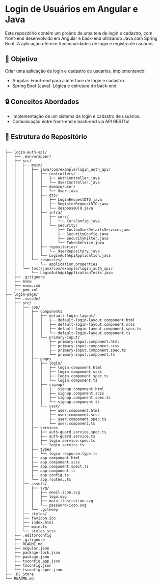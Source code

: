 # Login de Usuários em Angular e Java

Este repositório contém um projeto de uma tela de login e cadastro, com front-end desenvolvido em Angular e back-end utilizando Java com Spring Boot. A aplicação oferece funcionalidades de login e registro de usuários.

## 🚀 Objetivo
Criar uma aplicação de login e cadastro de usuários, implementando:
- Angular: Front-end para a interface de login e cadastro.
- Spring Boot (Java): Lógica e estrutura do back-end.

## 🔒 Conceitos Abordados
- Implementação de um sistema de login e cadastro de usuários.
- Comunicação entre front-end e back-end via API RESTful.

## 📂 Estrutura do Repositório

```plaintext
.
├── login-auth-api/
│   ├── .mvn/wrapper/
│   ├── src/
│   │   ├── main/
│   │   │   ├── java/com/example/login_auth_api/
│   │   │   │   ├── controllers/
│   │   │   │   │   ├── AuthController.java
│   │   │   │   │   └── UserController.java
│   │   │   │   ├── domain/user/
│   │   │   │   │   └── User.java
│   │   │   │   ├── dto/
│   │   │   │   │   ├── LoginRequestDTO.java
│   │   │   │   │   ├── RegisterRequestDTO.java
│   │   │   │   │   └── ResponseDTO.java
│   │   │   │   ├── infra/
│   │   │   │   │   ├── cors/
│   │   │   │   │   │   └── CorsConfig.java
│   │   │   │   │   └── security/
│   │   │   │   │       ├── CustomUserDetailsService.java
│   │   │   │   │       ├── SecurityConfig.java
│   │   │   │   │       ├── SecurityFilter.java
│   │   │   │   │       └── TokenService.java
│   │   │   │   ├── repositories/
│   │   │   │   │   └── UserRepository.java
│   │   │   │   └── LoginAuthApiApplication.java
│   │   │   └── resources/
│   │   │       └── application.properties
│   │   └── test/java/com/example/login_auth_api/
│   │       └── LoginAuthApiApplicationTests.java
│   ├── .gitignore
│   ├── mvnw
│   ├── mvnw.cmd
│   └── pom.xml
├── login-page/
│   ├── .vscode/
│   ├── src/
│   │   ├── app/
│   │   │   ├── components
│   │   │   │   ├── default-login-layout/
│   │   │   │   │   ├── default-login-layout.component.html
│   │   │   │   │   ├── default-login-layout.component.scss
│   │   │   │   │   ├── default-login-layout.component.spec.ts
│   │   │   │   │   └── default-login-layout.component.ts
│   │   │   │   └── primary-input/
│   │   │   │       ├── primary-input.component.html
│   │   │   │       ├── primary-input.component.scss
│   │   │   │       ├── primary-input.component.spec.ts
│   │   │   │       └── primary-input.component.ts
│   │   │   ├── pages
│   │   │   │   ├── login/
│   │   │   │   │   ├── login.component.html
│   │   │   │   │   ├── login.component.scss
│   │   │   │   │   ├── login.component.spec.ts
│   │   │   │   │   └── login.component.ts
│   │   │   │   ├── signup/
│   │   │   │   │   ├── signup.component.html
│   │   │   │   │   ├── signup.component.scss
│   │   │   │   │   ├── signup.component.spec.ts
│   │   │   │   │   └── signup.component.ts
│   │   │   │   └── user/
│   │   │   │       ├── user.component.html
│   │   │   │       ├── user.component.scss
│   │   │   │       ├── user.component.spec.ts
│   │   │   │       └── user.component.ts
│   │   │   ├── services
│   │   │   │   ├── auth-guard.service.spec.ts
│   │   │   │   ├── auth-guard.service.ts
│   │   │   │   ├── login.service.spec.ts
│   │   │   │   └── login.service.ts
│   │   │   ├── types
│   │   │   │   └── login-response.type.ts
│   │   │   ├── app.component.html
│   │   │   ├── app.component.scss
│   │   │   ├── app.component.spect.ts
│   │   │   ├── app.component.ts
│   │   │   ├── app.config.ts
│   │   │   └── app.routes..ts
│   │   ├── assets/
│   │   │   ├── svg/
│   │   │   │   ├── email-icon.svg
│   │   │   │   ├── logo.svg
│   │   │   │   ├── main-ilustration.svg
│   │   │   │   └── password-icon.svg
│   │   │   └── .gitkeep
│   │   ├── styles/
│   │   ├── favicon.ico
│   │   ├── index.html
│   │   ├── main.ts
│   │   └── styles.scss
│   ├── .editorconfig
│   ├── .gitignore
│   ├── README.md
│   ├── angular.json
│   ├── package-lock.json
│   ├── package.json
│   ├── tsconfig.app.json
│   ├── tsconfig.json
│   └── tsconfig.spec.json
├── .DS_Store
└── README.md
